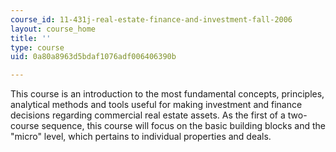 ```yaml
---
course_id: 11-431j-real-estate-finance-and-investment-fall-2006
layout: course_home
title: ''
type: course
uid: 0a80a8963d5bdaf1076adf006406390b

---
```

This course is an introduction to the most fundamental concepts, principles, analytical methods and tools useful for making investment and finance decisions regarding commercial real estate assets. As the first of a two-course sequence, this course will focus on the basic building blocks and the "micro" level, which pertains to individual properties and deals.
